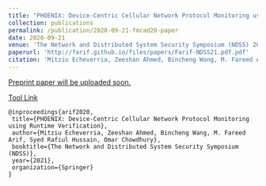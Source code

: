 ```yaml
---
title: "PHOENIX: Device-Centric Cellular Network Protocol Monitoring using Runtime Verification"
collection: publications
permalink: /publication/2020-09-21-fmcad20-paper
date: 2020-09-21
venue: 'The Network and Distributed System Security Symposium (NDSS) 2021'
paperurl: 'http://farif.github.io/files/papers/Farif-NDSS21.pdf.pdf'
citation: 'Mitziu Echeverria, Zeeshan Ahmed, Bincheng Wang, M. Fareed Arif, Syed Rafiul Hussain, Omar Chowdhury, <b>NDSS 2021</b>'
---
```


<a href='https://arxiv.org/abs/2101.00328'>Preprint paper will be uploaded soon.</a>

<a href='https://phoenixlte.github.io/'>Tool Link</a>


 ~~~ 
 @inproceedings{arif2020,
  title={PHOENIX: Device-Centric Cellular Network Protocol Monitoring using Runtime Verification},
  author={Mitziu Echeverria, Zeeshan Ahmed, Bincheng Wang, M. Fareed Arif, Syed Rafiul Hussain, Omar Chowdhury},
  booktitle={The Network and Distributed System Security Symposium (NDSS)},
  year={2021},
  organization={Springer}
}
 ~~~ 